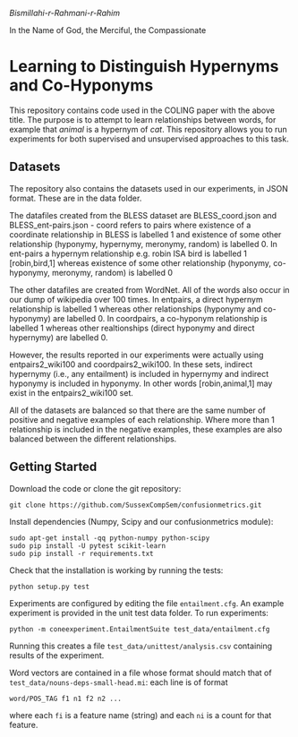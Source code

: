 *Bismillahi-r-Rahmani-r-Rahim*

In the Name of God, the Merciful, the Compassionate

Learning to Distinguish Hypernyms and Co-Hyponyms
=================================================

This repository contains code used in the COLING paper with the above
title. The purpose is to attempt to learn relationships between words,
for example that *animal* is a hypernym of *cat*. This repository
allows you to run experiments for both supervised and unsupervised
approaches to this task.

Datasets
--------

The repository also contains the datasets used in our experiments, in
JSON format. These are in the data folder.

The datafiles created from the BLESS dataset are BLESS_coord.json and BLESS_ent-pairs.json - coord refers to pairs where existence of a coordinate relationship in BLESS is labelled 1 and existence of some other relationship (hyponymy, hypernymy, meronymy, random) is labelled 0.  In ent-pairs a hypernym relationship e.g. robin ISA bird is labelled 1 [robin,bird,1] whereas existence of some other relationship (hyponymy, co-hyponymy, meronymy, random) is labelled 0

The other datafiles are created from WordNet.  All of the words also occur in our dump of wikipedia over 100 times.  In entpairs, a direct hypernym relationship is labelled 1 whereas other relationships (hyponymy and co-hyponymy) are labelled 0.  In coordpairs, a co-hyponym relationship is labelled 1 whereas other realtionships (direct hyponymy and direct hypernymy) are labelled 0.

However, the results reported in our experiments were actually using entpairs2_wiki100 and coordpairs2_wiki100.  In these sets, indirect hypernymy (i.e., any entailment) is included in hypernymy and indirect hyponymy is included in hyponymy.  In other words [robin,animal,1] may exist in the entpairs2_wiki100 set.

All of the datasets are balanced so that there are the same number of positive and negative examples of each relationship.  Where more than 1 relationship is included in the negative examples, these examples are also balanced between the different relationships.


Getting Started
---------------

Download the code or clone the git repository:

    git clone https://github.com/SussexCompSem/confusionmetrics.git

Install dependencies (Numpy, Scipy and our confusionmetrics module):

    sudo apt-get install -qq python-numpy python-scipy
    sudo pip install -U pytest scikit-learn
    sudo pip install -r requirements.txt

Check that the installation is working by running the tests:

    python setup.py test

Experiments are configured by editing the file `entailment.cfg`. An
example experiment is provided in the unit test data folder. To run
experiments:

    python -m coneexperiment.EntailmentSuite test_data/entailment.cfg

Running this creates a file `test_data/unittest/analysis.csv`
containing results of the experiment.

Word vectors are contained in a file whose format should match that of
`test_data/nouns-deps-small-head.mi`: each line is of format

    word/POS_TAG f1 n1 f2 n2 ...

where each `fi` is a feature name (string) and each `ni` is a count
for that feature.

